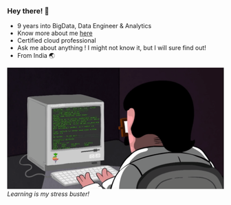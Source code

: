 ### Hey there! :wave:

- 9 years into BigData, Data Engineer & Analytics
- Know more about me [here](https://drive.google.com/file/d/1FTjol-7ujeebyiyAREs8W3kBsln_Pxgl/view?usp=sharing) 
- Certified cloud professional
- Ask me about anything ! I might not know it, but I will sure find out!
- From India :earth_asia:

![alt text](https://github.com/bibinnahas/bibinnahas/blob/main/programming.gif)
*Learning is my stress buster!*

